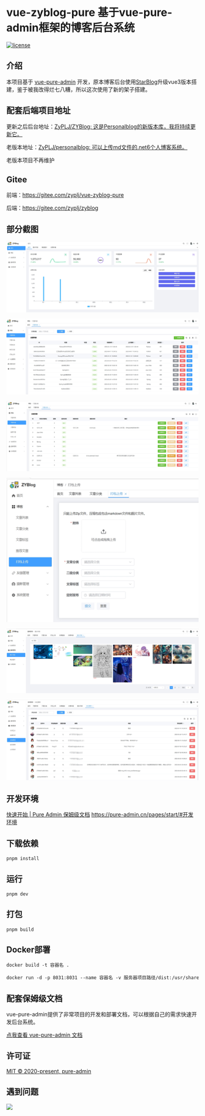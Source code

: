 <h1>vue-zyblog-pure 基于vue-pure-admin框架的博客后台系统</h1>

[![license](https://img.shields.io/github/license/pure-admin/vue-pure-admin.svg)](LICENSE)

## 介绍

本项目基于 [vue-pure-admin](https://github.com/pure-admin/vue-pure-admin) 开发，原本博客后台使用[StarBlog](https://github.com/Deali-Axy/StarBlog)升级vue3版本搭建，鉴于被我改得烂七八糟，所以这次使用了新的架子搭建。

## 配套后端项目地址

更新之后后台地址：[ZyPLJ/ZYBlog: 这是Personalblog的新版本库，我将持续更新它。](https://github.com/ZyPLJ/ZYBlog)

老版本地址：[ZyPLJ/personalblog: 可以上传md文件的.net6个人博客系统。](https://github.com/ZyPLJ/personalblog)

老版本项目不再维护

## Gitee

前端：https://gitee.com/zyplj/vue-zyblog-pure

后端：https://gitee.com/zyplj/zyblog

## 部分截图

![](./image/微信截图_20250211221310.png)

![微信截图_20250211221357](./image/微信截图_20250211221357.png)

![微信截图_20250211221406](./image/微信截图_20250211221406.png)

![微信截图_20250211221415](./image/微信截图_20250211221415.png)

![微信截图_20250211221445](./image/微信截图_20250211221445.png)

![微信截图_20250211221517](./image/微信截图_20250211221517.png)

## 开发环境

[快速开始 | Pure Admin 保姆级文档](https://pure-admin.cn/pages/start/#开发环境) https://pure-admin.cn/pages/start/#开发环境

## 下载依赖

```
pnpm install
```

## 运行

```
pnpm dev
```

## 打包

```
pnpm build
```

## Docker部署

```dockerfile
docker build -t 容器名 .

docker run -d -p 8031:8031 --name 容器名 -v 服务器项目路径/dist:/usr/share/nginx/html 容器名
```

## 配套保姆级文档

vue-pure-admin提供了非常项目的开发和部署文档，可以根据自己的需求快速开发后台系统。

[点我查看 vue-pure-admin 文档](https://pure-admin.github.io/pure-admin-doc)

## 许可证

[MIT © 2020-present, pure-admin](./LICENSE)

## 遇到问题

![](https://pljzy.top/images/5192045913af4a31a7988ed7077a1e0.jpg)

